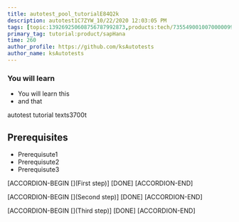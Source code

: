```yaml
---
title: autotest_pool_tutorialE84Q2k
description: autotest1C7ZYW_10/22/2020 12:03:05 PM
tags: [topic:139269250608756787992873,products:tech/73554900100700000996,tutorial:experience/advanced]
primary_tag: tutorial:product/sapHana
time: 260
author_profile: https://github.com/ksAutotests
author_name: ksAutotests
---
```

### You will learn
- You will learn this
- and that

autotest tutorial texts3700t

## Prerequisites
- Prerequisute1
- Prerequisute2
- Prerequisute3

[ACCORDION-BEGIN [](First step)]
[DONE]
[ACCORDION-END]

[ACCORDION-BEGIN [](Second step)]
[DONE]
[ACCORDION-END]

[ACCORDION-BEGIN [](Third step)]
[DONE]
[ACCORDION-END]

